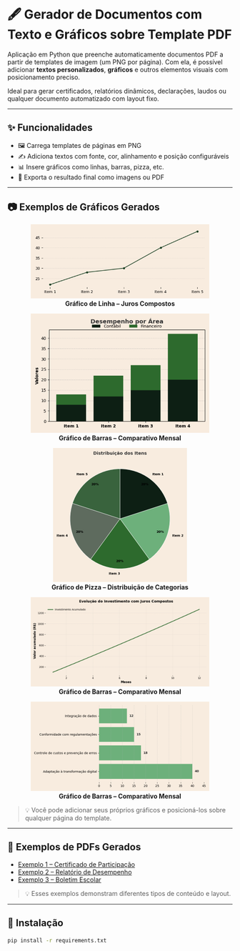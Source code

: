 # 🖋️ Gerador de Documentos com Texto e Gráficos sobre Template PDF

Aplicação em Python que preenche automaticamente documentos PDF a partir de templates de imagem (um PNG por página). Com ela, é possível adicionar **textos personalizados**, **gráficos** e outros elementos visuais com posicionamento preciso.

Ideal para gerar certificados, relatórios dinâmicos, declarações, laudos ou qualquer documento automatizado com layout fixo.

---

## ✨ Funcionalidades

- 🖼️ Carrega templates de páginas em PNG
- ✍️ Adiciona textos com fonte, cor, alinhamento e posição configuráveis
- 📊 Insere gráficos como linhas, barras, pizza, etc.
- 📄 Exporta o resultado final como imagens ou PDF

---

## 📷 Exemplos de Gráficos Gerados

<p align="center">
  <img src="imagens/Figure_3.png" width="400"/><br>
  <b>Gráfico de Linha – Juros Compostos</b>
</p>

<p align="center">
  <img src="imagens/Figure_2.png" width="400"/><br>
  <b>Gráfico de Barras – Comparativo Mensal</b>
</p>

<p align="center">
  <img src="imagens/Figure_1.png" width="300"/><br>
  <b>Gráfico de Pizza – Distribuição de Categorias</b>
</p>

<p align="center">
  <img src="imagens/Figure_4.png" width="400"/><br>
  <b>Gráfico de Barras – Comparativo Mensal</b>
</p>

<p align="center">
  <img src="imagens/Figure_5.png" width="400"/><br>
  <b>Gráfico de Barras – Comparativo Mensal</b>
</p>

> 💡 Você pode adicionar seus próprios gráficos e posicioná-los sobre qualquer página do template.

---

## 📄 Exemplos de PDFs Gerados

- [Exemplo 1 – Certificado de Participação](pdfs_exemplo/certificado1.pdf)
- [Exemplo 2 – Relatório de Desempenho](pdfs_exemplo/relatorio.pdf)
- [Exemplo 3 – Boletim Escolar](pdfs_exemplo/boletim.pdf)

> 💡 Esses exemplos demonstram diferentes tipos de conteúdo e layout.

---

## 🧪 Instalação

```bash
pip install -r requirements.txt
